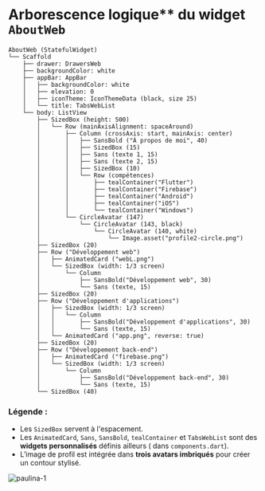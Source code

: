 # Arborescence logique** du widget `AboutWeb`

```
AboutWeb (StatefulWidget)
└── Scaffold
    ├── drawer: DrawersWeb
    ├── backgroundColor: white
    ├── appBar: AppBar
    │   ├── backgroundColor: white
    │   ├── elevation: 0
    │   ├── iconTheme: IconThemeData (black, size 25)
    │   └── title: TabsWebList
    └── body: ListView
        ├── SizedBox (height: 500)
        │   └── Row (mainAxisAlignment: spaceAround)
        │       ├── Column (crossAxis: start, mainAxis: center)
        │       │   ├── SansBold ("À propos de moi", 40)
        │       │   ├── SizedBox (15)
        │       │   ├── Sans (texte 1, 15)
        │       │   ├── Sans (texte 2, 15)
        │       │   ├── SizedBox (10)
        │       │   └── Row (compétences)
        │       │       ├── tealContainer("Flutter")
        │       │       ├── tealContainer("Firebase")
        │       │       ├── tealContainer("Android")
        │       │       ├── tealContainer("iOS")
        │       │       └── tealContainer("Windows")
        │       └── CircleAvatar (147)
        │           └── CircleAvatar (143, black)
        │               └── CircleAvatar (140, white)
        │                   └── Image.asset("profile2-circle.png")
        ├── SizedBox (20)
        ├── Row ("Développement web")
        │   ├── AnimatedCard ("webL.png")
        │   └── SizedBox (width: 1/3 screen)
        │       └── Column
        │           ├── SansBold("Développement web", 30)
        │           └── Sans (texte, 15)
        ├── SizedBox (20)
        ├── Row ("Développement d'applications")
        │   ├── SizedBox (width: 1/3 screen)
        │   │   └── Column
        │   │       ├── SansBold("Développement d'applications", 30)
        │   │       └── Sans (texte, 15)
        │   └── AnimatedCard ("app.png", reverse: true)
        ├── SizedBox (20)
        ├── Row ("Développement back-end")
        │   ├── AnimatedCard ("firebase.png")
        │   └── SizedBox (width: 1/3 screen)
        │       └── Column
        │           ├── SansBold("Développement back-end", 30)
        │           └── Sans (texte, 15)
        └── SizedBox (40)
```

### Légende :

* Les `SizedBox` servent à l'espacement.
* Les `AnimatedCard`, `Sans`, `SansBold`, `tealContainer` et `TabsWebList` sont des **widgets personnalisés** définis ailleurs ( dans `components.dart`).
* L’image de profil est intégrée dans **trois avatars imbriqués** pour créer un contour stylisé.

![paulina-1](https://github.com/user-attachments/assets/990912e4-79a0-4209-88cf-8a33907c1ef3)


